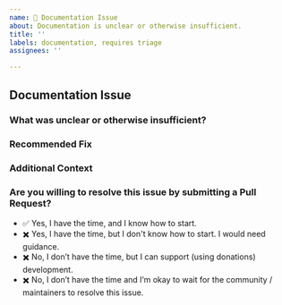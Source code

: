 ```yaml
---
name: 📝 Documentation Issue
about: Documentation is unclear or otherwise insufficient.
title: ''
labels: documentation, requires triage
assignees: ''

---
```


<!--
  Please follow the template.  If you don't, your issue may be closed.

  Have a question?  This is the TypeORM issue tracker - and not the right place
  for general support or questions.  Instead, check the "Support" Documentation
  on the best places to ask questions!

  https://github.com/typeorm/typeorm/blob/master/docs/support.md
-->

## Documentation Issue

### What was unclear or otherwise insufficient?

<!--
  If relevant, Please be clear about the documentation file,
  as well as the location within the file.  Link to the documentation
  in the repository.

  If the page does not exist, please be clear why a new documentation
  section is needed.
-->


### Recommended Fix

<!--
  How should we fix this documentation issue?

  Should we add examples, clarify the language, or drop the page entirely?
-->


### Additional Context

<!--
  Add any other context about the documentation issue here.
-->


### Are you willing to resolve this issue by submitting a Pull Request?

<!-- Put "✅" (:white_check_mark:) to one of these options, left "✖️" (:heavy_multiplication_x:) others: -->

 - ✅ Yes, I have the time, and I know how to start.
 - ✖️ Yes, I have the time, but I don't know how to start. I would need guidance.
 - ✖️ No, I don’t have the time, but I can support (using donations) development.
 - ✖️ No, I don’t have the time and I’m okay to wait for the community / maintainers to resolve this issue.


<!--
  Remember that first-time contributors are welcome! 🙌
  👋 Have a great day and thank you for the documentation problem report!
-->
